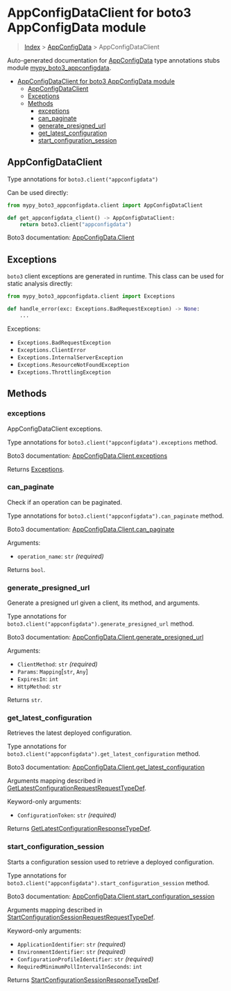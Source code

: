 # AppConfigDataClient for boto3 AppConfigData module

> [Index](..) > [AppConfigData](.) > AppConfigDataClient

Auto-generated documentation for
[AppConfigData](https://boto3.amazonaws.com/v1/documentation/api/latest/reference/services/appconfigdata.html#AppConfigData)
type annotations stubs module
[mypy_boto3_appconfigdata](https://pypi.org/project/mypy-boto3-appconfigdata/).

- [AppConfigDataClient for boto3 AppConfigData module](#appconfigdataclient-for-boto3-appconfigdata-module)
  - [AppConfigDataClient](#appconfigdataclient)
  - [Exceptions](#exceptions)
  - [Methods](#methods)
    - [exceptions](#exceptions)
    - [can_paginate](#can_paginate)
    - [generate_presigned_url](#generate_presigned_url)
    - [get_latest_configuration](#get_latest_configuration)
    - [start_configuration_session](#start_configuration_session)

## AppConfigDataClient

Type annotations for `boto3.client("appconfigdata")`

Can be used directly:

```python
from mypy_boto3_appconfigdata.client import AppConfigDataClient

def get_appconfigdata_client() -> AppConfigDataClient:
    return boto3.client("appconfigdata")
```

Boto3 documentation:
[AppConfigData.Client](https://boto3.amazonaws.com/v1/documentation/api/latest/reference/services/appconfigdata.html#AppConfigData.Client)

## Exceptions

`boto3` client exceptions are generated in runtime. This class can be used for
static analysis directly:

```python
from mypy_boto3_appconfigdata.client import Exceptions

def handle_error(exc: Exceptions.BadRequestException) -> None:
    ...
```

Exceptions:

- `Exceptions.BadRequestException`
- `Exceptions.ClientError`
- `Exceptions.InternalServerException`
- `Exceptions.ResourceNotFoundException`
- `Exceptions.ThrottlingException`

## Methods

### exceptions

AppConfigDataClient exceptions.

Type annotations for `boto3.client("appconfigdata").exceptions` method.

Boto3 documentation:
[AppConfigData.Client.exceptions](https://boto3.amazonaws.com/v1/documentation/api/latest/reference/services/appconfigdata.html#AppConfigData.Client.exceptions)

Returns [Exceptions](#exceptions).

### can_paginate

Check if an operation can be paginated.

Type annotations for `boto3.client("appconfigdata").can_paginate` method.

Boto3 documentation:
[AppConfigData.Client.can_paginate](https://boto3.amazonaws.com/v1/documentation/api/latest/reference/services/appconfigdata.html#AppConfigData.Client.can_paginate)

Arguments:

- `operation_name`: `str` *(required)*

Returns `bool`.

### generate_presigned_url

Generate a presigned url given a client, its method, and arguments.

Type annotations for `boto3.client("appconfigdata").generate_presigned_url`
method.

Boto3 documentation:
[AppConfigData.Client.generate_presigned_url](https://boto3.amazonaws.com/v1/documentation/api/latest/reference/services/appconfigdata.html#AppConfigData.Client.generate_presigned_url)

Arguments:

- `ClientMethod`: `str` *(required)*
- `Params`: `Mapping`\[`str`, `Any`\]
- `ExpiresIn`: `int`
- `HttpMethod`: `str`

Returns `str`.

### get_latest_configuration

Retrieves the latest deployed configuration.

Type annotations for `boto3.client("appconfigdata").get_latest_configuration`
method.

Boto3 documentation:
[AppConfigData.Client.get_latest_configuration](https://boto3.amazonaws.com/v1/documentation/api/latest/reference/services/appconfigdata.html#AppConfigData.Client.get_latest_configuration)

Arguments mapping described in
[GetLatestConfigurationRequestRequestTypeDef](./type_defs.md#getlatestconfigurationrequestrequesttypedef).

Keyword-only arguments:

- `ConfigurationToken`: `str` *(required)*

Returns
[GetLatestConfigurationResponseTypeDef](./type_defs.md#getlatestconfigurationresponsetypedef).

### start_configuration_session

Starts a configuration session used to retrieve a deployed configuration.

Type annotations for
`boto3.client("appconfigdata").start_configuration_session` method.

Boto3 documentation:
[AppConfigData.Client.start_configuration_session](https://boto3.amazonaws.com/v1/documentation/api/latest/reference/services/appconfigdata.html#AppConfigData.Client.start_configuration_session)

Arguments mapping described in
[StartConfigurationSessionRequestRequestTypeDef](./type_defs.md#startconfigurationsessionrequestrequesttypedef).

Keyword-only arguments:

- `ApplicationIdentifier`: `str` *(required)*
- `EnvironmentIdentifier`: `str` *(required)*
- `ConfigurationProfileIdentifier`: `str` *(required)*
- `RequiredMinimumPollIntervalInSeconds`: `int`

Returns
[StartConfigurationSessionResponseTypeDef](./type_defs.md#startconfigurationsessionresponsetypedef).
